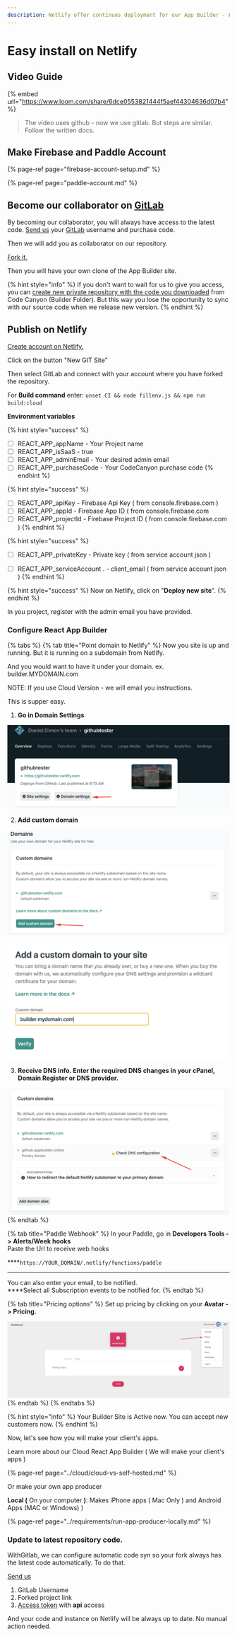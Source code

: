 ```yaml
---
description: Netlify offer continues deployment for our App Builder - For free.
---
```


# Easy install on Netlify

## Video Guide 

{% embed url="https://www.loom.com/share/6dce0553821444f5aef44304636d07b4" %}

> The video uses github - now we use gitlab. But steps are similar. Follow the written docs.

## Make Firebase and Paddle Account

{% page-ref page="firebase-account-setup.md" %}

{% page-ref page="paddle-account.md" %}

## Become our collaborator on [GitLab](https://gitlab.com/)

By becoming our collaborator, you will always have access to the latest code. [Send us](https://help.mobidonia.com/#reactappbuilder) your [GitLab](https://gitlab.com/) username and purchase code. 

Then we will add you as collaborator on our repository.

[Fork it. ](https://docs.gitlab.com/ee/user/project/repository/forking_workflow.html#creating-a-fork)

Then you will have your own clone of the App Builder site. 

{% hint style="info" %}
If you don't want to wait for us to give you access, you can [create new private repository with the code you downloaded](https://docs.gitlab.com/ee/gitlab-basics/create-project.html) from Code Canyon \(Builder Folder\). But this way you lose the opportunity to sync with our source code when we release new version. 
{% endhint %}

## Publish on Netlify

[Create account on Netlify.](https://www.netlify.com/)

Click on the button "New GIT Site" 

Then select GitLab and connect with your account where you have forked the repository. 

For **Build command** enter:   `unset CI && node fillenv.js && npm run build:cloud`

**Environment variables**

{% hint style="success" %}
* [ ] REACT\_APP\_appName              - Your Project name
* [ ] REACT\_APP\_isSaaS                    - true
* [ ] REACT\_APP\_adminEmail           - Your desired admin email
* [ ] REACT\_APP\_purchaseCode      - Your CodeCanyon purchase code
{% endhint %}

{% hint style="success" %}
* [ ] REACT\_APP\_apiKey                    - Firebase Api Key \( from console.firebase.com \)
* [ ] REACT\_APP\_appId                      - Firebase App ID \( from console.firebase.com
* [ ] REACT\_APP\_projectId                - Firebase Project ID \( from console.firebase.com \)
{% endhint %}

{% hint style="success" %}
* [ ] REACT\_APP\_privateKey             - Private key \( from service account json \)
* [ ] REACT\_APP\_serviceAccount . - client\_email \( from service account json \)
{% endhint %}



{% hint style="success" %}
Now on Netlify, click on "**Deploy new site**". 
{% endhint %}

In you project, register with the admin email you have provided. 

### 

### Configure React App Builder

{% tabs %}
{% tab title="Point domain to Netlify" %}
Now you site is up and running. But it is running on a subdomain from Netlify. 

And you would want to have it under your domain. ex. builder.MYDOMAIN.com

NOTE: If you use Cloud Version - we will email you instructions. 

This is supper easy.  

1. **Go in Domain Settings**

![](../.gitbook/assets/doman_settings.png)

2. **Add custom domain**

![](../.gitbook/assets/add_custom%20%281%29.png)

![](../.gitbook/assets/entering.png)

3. **Receive DNS info. Enter the required DNS changes in your cPanel, Domain Register or DNS provider.**

![](../.gitbook/assets/dns_info.png)
{% endtab %}

{% tab title="Paddle Webhook" %}
In your Paddle, go in **Developers Tools - &gt; Alerts/Week hooks**  
Paste the Url to receive web hooks   
  
****`https://YOUR_DOMAIN/.netlify/functions/paddle`  
****

You can also enter your email, to be notified.  
****Select all Subscription events to be notified for.
{% endtab %}

{% tab title="Pricing options" %}
Set up pricing by clicking on your **Avatar -&gt; Pricing.** 

![](../.gitbook/assets/pricing.png)
{% endtab %}
{% endtabs %}

{% hint style="info" %}
Your Builder Site is Active now. You can accept new customers now.
{% endhint %}

Now, let's see how you will make your client's apps. 

Learn more about our Cloud React App Builder \( We will make your client's apps \)

{% page-ref page="../cloud/cloud-vs-self-hosted.md" %}

Or make your own app producer 

**Local \(** On your computer **\)**: Makes iPhone apps \( Mac Only \) and Android Apps \(MAC or Windows\) \)   


{% page-ref page="../requirements/run-app-producer-locally.md" %}



### Update to latest repository code.

WithGitlab, we can configure automatic code syn so your fork always has the latest code automatically. To do that.

[Send us ](https://help.mobidonia.com/#reactappbuilder)

1. GitLab Username
2. Forked project link
3. [Access token](https://gitlab.com/help/user/profile/personal_access_tokens.md#creating-a-personal-access-token) with **api** access

And your code and instance on Netlify will be always up to date. No manual action needed. 



